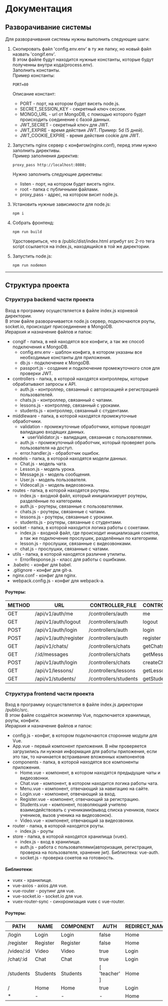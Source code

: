 # Документация
## Разворачивание системы
Для разворачивания системы нужны выполнить следующие шаги:

1. Скопировать файл 'config.env.env' в ту же папку, но новый файл назвать 'congif.env'.  
В этом файле будут находится нужные константы, которые будут полученны внутри кода(process.env).  
Заполнить константы.  
Пример константы:  
    ```
    PORT=80
    ```  
    Описание констант: 
    - PORT - порт, на котором будет висеть node.js.
    - SECRET_SESSION_KEY - секретный ключ сессии.
    - MONGO_URL - url от MongoDB, с помощью которого будет происходить соединение с базой данных.
    - JWT_SECRET - секретный ключ для JWT.
    - JWT_EXPIRE - время действия JWT. Пример: 5d (5 дней).
    - JWT_COOKIE_EXPIRE - время действия cookie для JWT.  
1. Запустить nginx сервер с конфигом(nginx.conf), перед этим нужно заполнить директивы.  
Пример заполнения директив:  
    ```
    proxy_pass http://localhost:8080;
    ```  
    Нужно заполнить следующие директивы: 
    - listen - порт, на котором будет висеть nginx.
    - root - папка с публичными файлами.
    - proxy_pass - адрес, на котором висит node.js.  
1. Установить нужные зависимости для node.js:  
   ```
   npm i
   ```  
1. Собрать фронтенд:  
   ```
   npm run build
   ```  
   Удостовериться, что в /public/dist/index.html атрибут src 2-го тега script ссылается на index.js, находящийся в той же директории.  

1. Запустить node.js:  
   ```
   npm run nodemon
   ```  
____  
## Cтруктура проекта
### Структура backend части проекта
Вход в программу осуществляется в файле index.js корневой директории.  
В этом файле разворачивается node.js сервер, подключаются роуты, socket.io, происходит присоединение в MongoDB.  
Иерархия и назначение файлов и папок:

- congif - папка, в ней находятся все конфиги, а так же способ подключения к MongoDB.
    - config.env.env - шаблон конфига, в котором указаны все необходимые константы для приложения.
    - db.js - подключение к MongoDB.
    - passport.js - создание и подключение промежуточного слоя для проверки JWT.
- controllers - папка, в которой находятся контроллеры, которые обрабатывают запросы к API.
    - auth.js - контроллер, связанный с авторизацией и регистрацией пользователей.
    - chats.js - контроллер, связанный с чатами.
    - lessons.js - контроллер, связанный с уроками.
    - students.js - контроллер, связанный с студентами.
- middleware - папка, в которой находятся промежуточные обработчики.
    - validation - промежуточные обработчики, которые проводят валидацию входящих данных.
        - userValidator.js - валидация, связанная с пользователями.
    - auth.js - промежуточный обработчик, который проверяет роль пользователя на доступ.
    - error.handler.js - обработчик ошибок.
- models - папка, в которой находятся модели данных.
    - Chat.js - модель чата.
    - Lesson.js - модель урока.
    - Message.js - модель сообщения.
    - User.js - модель пользователя.
    - Videocall.js - модель видеозвонка.
- routes - папка, в которой находятся роутеры.
    - index.js - входной файл, который инициализирует роутеры, разделённые по категориям.
    - auth.js - роутеры, связанные с пользователями.
    - chats.js - роутеры, связанные с чатами.
    - lessons.js - роутеры, связанные с уроками.
    - students.js - роутеры, связанные с студентами.
- socket - папка, в которой находится логика работы с сокетами.
    - index.js - входной файл, где происходит инициализация сокетов, а так же подключение прослушек, разделённых по категориям.
    - lesson.js - прослушки, связанные с видеозвонками.
    - chat.js - прослушки, связанные с чатами.
- utils - папка, в которой находятся различне утилиты.
    - ErrorResponse.js - класс для работы с ошибками.
- .babelrc - конфиг для babel.
- .gitignore - конфиг для git-а.
- nginx.conf - конфиг для nginx.
- webpack.config.js - конфиг для webpack-а.  
#### Роутеры:
| METHOD | URL | CONTROLLER_FILE | CONTROLLER_METHOD | PROTECT |
|-----|-----------------|-------------------|----|------|
| GET | /api/v1/auth/me | /controllers/auth | me | true |
| GET | /api/v1/auth/logout | /controllers/auth | logout | true |
| POST | /api/v1/auth/login | /controllers/auth | login | false |
| POST | /api/v1/auth/register | /controllers/auth | register | false |
| GET | /api/v1/chats/ | /controllers/chats | getChats | true |
| GET | /:id/messages | /controllers/chats | getMessages | true |
| POST | /api/v1/auth/login | /controllers/chats | createChat | true |
| GET | /api/v1/lessons/ | /controllers/lessons | getLessons | true |
| GET | /api/v1/students/ | /controllers/students | getStudents | true |

### Структура frontend части проекта
Вход в программу осуществляется в файле index.js директории /public/src.  
В этом файле создаётся экземпляр Vue, подключается хранилище, роуты, конфиги.  
Иерархия и назначение файлов и папок:

- config.js - конфиг, в котором подключаются сторонние модули для Vue.
- App.vue - первый компонент приложения. В нём проверяется загрузились ли нужная информация для работы приложения, если это так, то начинается встраивание вложенных компонентов
- components - папка, в которой находятся все компоненты приложения.
    - Home.vue - компонент, в котором находятся предыдущие чаты и видеозвонки.
    - Chat.vue - компонент, в котором находится логика работы чата.
    - Menu.vue - компонент, отвечающий за навигацию на сайте.
    - Login.vue - компонент, отвечающий за вход.
    - Register.vue - компонент, отвечающий за регистрацию.
    - Students.vue - компонент, позволяющий учителю взаимодействовать с учениками(вывод списка учеников, поиск учеников, вызов ученика на видеозвонок).
    - Video.vue - компонент, отвечающий за видеозвонки.
- router - папка, в которой находятся роуты.
    - index.js - роуты
- store - папка, в которой находятся хранилища (vuex).
    - index.js - вход в хранилище.
    - auth.js - работа с пользователями(авторизация, регистрация, проверка на пользователя, хранение jwt). Библиотека: vue-auth.
    - socket.js - проверка сокетов на готовность.  
#### Библиотеки:
- vuex - хранилище.
- vue-axios - axios для vue.
- vue-router - роутинг для vue.
- vue-socket.io - socket.io для vue.
- vuex-router-sync - синхронизация vuex с vue-router.
#### Роутеры:
| PATH | NAME | COMPONENT | AUTH | REDIRECT_NAME |
|------|------|-----------|------|---------------|
| /login | Login | Login | false | Home |
| /register | Register | Register | false | Home |
| /video/:id | Video | Video | true | Login |
| /chat/:id | Chat | Chat | true | Login |
| /students | Students | Students | [ 'teacher' ] | Home |
| / | Home | Home | true | Login |
| * | - | - | - | Home |